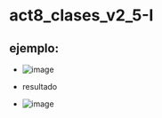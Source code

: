 # act8_clases_v2_5-I
## ejemplo:
- ![image](https://github.com/user-attachments/assets/edb8e795-4d88-476b-b275-04c54eb0bc7e)

- resultado
- ![image](https://github.com/user-attachments/assets/cb69d93b-2d7d-4d51-9caf-752fb26bb2fc)
